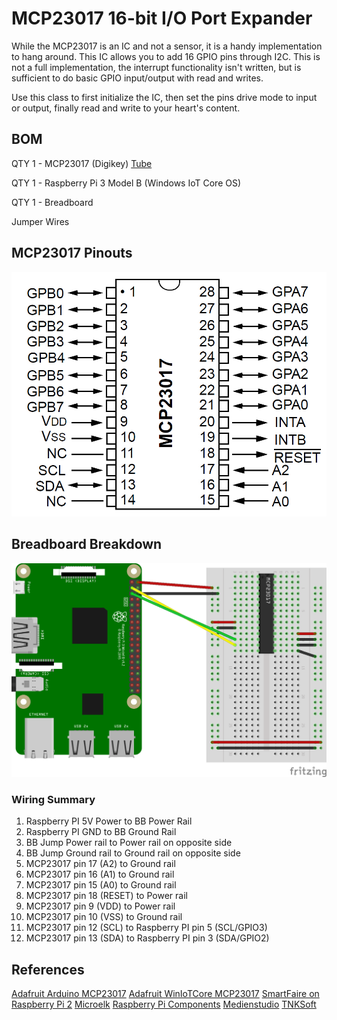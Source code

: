 # MCP23017 16-bit I/O Port Expander

While the MCP23017 is an IC and not a sensor, it is a handy implementation to hang around. This IC allows you to add 16 GPIO pins through I2C. This is not a full implementation, the interrupt functionality isn't written, but is sufficient to do basic GPIO input/output with read and writes.

Use this class to first initialize the IC, then set the pins drive mode to input or output, finally read and write to your heart's content. 

## BOM
QTY 1 - MCP23017 (Digikey) [Tube](https://www.digikey.com/product-detail/en/microchip-technology/MCP23017-E-SP/MCP23017-E-SP-ND/894272)

QTY 1 - Raspberry Pi 3 Model B (Windows IoT Core OS)

QTY 1 - Breadboard

Jumper Wires

## MCP23017 Pinouts
![MCP23017 Pinouts](./MCP23017_PINOUT.jpg)

## Breadboard Breakdown
![Breadboard Diagram](./MCP23017_bb.png)

### Wiring Summary
1. Raspberry PI 5V Power to BB Power Rail
2. Raspberry PI GND to BB Ground Rail
3. BB Jump Power rail to Power rail on opposite side
4. BB Jump Ground rail to Ground rail on opposite side
5. MCP23017 pin 17 (A2) to Ground rail
6. MCP23017 pin 16 (A1) to Ground rail
7. MCP23017 pin 15 (A0) to Ground rail
8. MCP23017 pin 18 (RESET) to Power rail
9. MCP23017 pin 9 (VDD) to Power rail
10. MCP23017 pin 10 (VSS) to Ground rail
11. MCP23017 pin 12 (SCL) to Raspberry PI pin 5 (SCL/GPIO3)
12. MCP23017 pin 13 (SDA) to Raspberry PI pin 3 (SDA/GPIO2)


## References
[Adafruit Arduino MCP23017](https://github.com/adafruit/Adafruit-MCP23017-Arduino-Library)
[Adafruit WinIoTCore MCP23017](https://github.com/adafruit/AdafruitClassLibrary/blob/master/AdafruitClassLibrary/MCP23017.cs)
[SmartFaire on Raspberry Pi 2](https://www.hackster.io/windows-iot/smartfaire-on-raspberry-pi-2-bda1dc)
[Microelk](http://microelk.azurewebsites.net/MCP23017/MCP23017)
[Raspberry Pi Components](https://github.com/mphacker/RaspberryPiComponents/blob/master/RaspberryPiComponents/MCP23017.cs)
[Medienstudio](https://medienstudio.net/development-en/mcp23017-esp-with-dragonboard-410c-on-windows-iot-core/?lang=en)
[TNKSoft](https://www.tnksoft.com/blog/?p=4713)